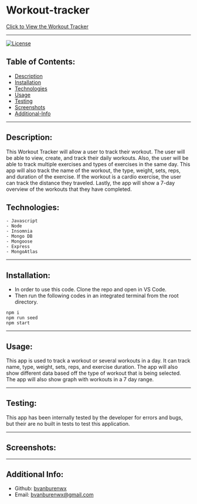 # Workout-tracker

[Click to View the Workout Tracker](https://mysterious-citadel-62364.herokuapp.com/?id=616ad7e1f862b9001610814a)

---
[![License](https://img.shields.io/badge/License-MIT-yellow.svg)](https://opensource.org/licenses/MIT)

## Table of Contents:
- [Description](#description)
- [Installation](#installation)
- [Technologies](#technologies)
- [Usage](#usage)
- [Testing](#testing)
- [Screenshots](#screenshots)
- [Additional-Info](#additional-info)

---

## Description:

This Workout Tracker will allow a user to track their workout. The user will be able to view, create, and track their daily workouts. Also, the user will be able to track multiple exercises and types of exercises in the same day. This app will also track the name of the workout, the type, weight, sets, reps, and duration of the exercise. If the workout is a cardio exercise, the user can track the distance they traveled. Lastly, the app will show a 7-day overview of the workouts that they have completed. 

## Technologies:
```
- Javascript
- Node
- Insomnia
- Mongo DB
- Mongoose
- Express
- MongoAtlas
```

---

## Installation: 

- In order to use this code. Clone the repo and open in VS Code.
- Then run the following codes in an integrated terminal from the root directory.

```
npm i
npm run seed
npm start
```

---

## Usage: 

This app is used to track a workout or several workouts in a day. It can track name, type, weight, sets, reps, and exercise duration. The app will also show different data based off the type of workout that is being selected. The app will also show graph with workouts in a 7 day range. 


---

## Testing:

This app has been internally tested by the developer for errors and bugs, but their are no built in tests to test this application. 

---

## Screenshots:
---

## Additional Info:
- Github: [bvanburenwx](https://github.com/bvanburenwx)
- Email: bvanburenwx@gmail.com
